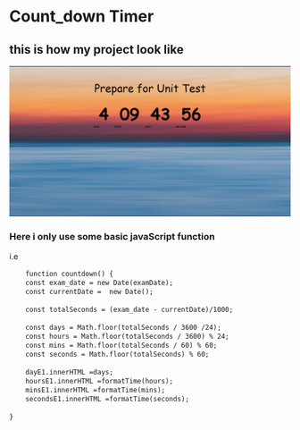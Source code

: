 # Count_down Timer

## this is how my project look like
![image](img/../Screenshot%20(426).png "CSS_reflection") 

### Here i only use some basic javaScript function
i.e
```webkit
    function countdown() {
    const exam_date = new Date(examDate);
    const currentDate =  new Date();

    const totalSeconds = (exam_date - currentDate)/1000;
    
    const days = Math.floor(totalSeconds / 3600 /24);
    const hours = Math.floor(totalSeconds / 3600) % 24;
    const mins = Math.floor(totalSeconds / 60) % 60;
    const seconds = Math.floor(totalSeconds) % 60;

    dayE1.innerHTML =days;
    hoursE1.innerHTML =formatTime(hours);
    minsE1.innerHTML =formatTime(mins);
    secondsE1.innerHTML =formatTime(seconds);

}
```
